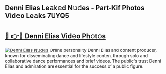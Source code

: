 ## Denni Elias Le𝚊k𝚎d N𝚞𝚍es - Part-Kif Photos Vid𝚎o Le𝚊ks 7UYQ5

# <h2><a href="http://fbbmm1m.evod.top/?m=Denni+Elias">🔗 👉🔴 Denni Elias Vid𝚎o Ph𝚘t𝚘s</a></h2>

[![Denni Elias N𝚞d𝚎s](https://i.imgur.com/8V9OHl7.gif)](http://fbbmm1m.evod.top/?m=Denni+Elias)
Online personality Denni Elias and content producer, known for disseminating dance and lifestyle content through solo and collaborative dance performances and brief videos. The public's trust Denni Elias and admiration are essential for the success of a public figure. 
